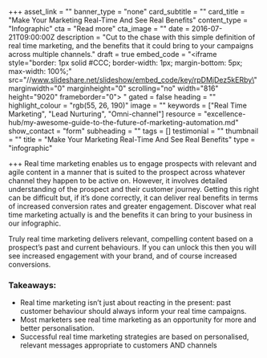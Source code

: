 +++
asset_link = ""
banner_type = "none"
card_subtitle = ""
card_title = "Make Your Marketing Real-Time And See Real Benefits"
content_type = "Infographic"
cta = "Read more"
cta_image = ""
date = 2016-07-21T09:00:00Z
description = "Cut to the chase with this simple definition of real time marketing, and the benefits that it could bring to your campaigns across multiple channels."
draft = true
embed_code = "<iframe style=\"border: 1px solid #CCC; border-width: 1px; margin-bottom: 5px; max-width: 100%;\" src=\"//www.slideshare.net/slideshow/embed_code/key/rpDMjDez5kERby\" marginwidth=\"0\" marginheight=\"0\" scrolling=\"no\" width=\"816\" height=\"9020\" frameborder=\"0\"> </iframe>"
gated = false
heading = ""
highlight_colour = "rgb(55, 26, 190)"
image = ""
keywords = ["Real Time Marketing", "Lead Nurturing", "Omni-channel"]
resource = "excellence-hub/my-awesome-guide-to-the-future-of-marketing-automation.md"
show_contact = "form"
subheading = ""
tags = []
testimonial = ""
thumbnail = ""
title = "Make Your Marketing Real-Time And See Real Benefits"
type = "infographic"

+++
Real time marketing enables us to engage prospects with relevant and agile content in a manner that is suited to the prospect across whatever channel they happen to be active on. However, it involves detailed understanding of the prospect and their customer journey. Getting this right can be difficult but, if it’s done correctly, it can deliver real benefits in terms of increased conversion rates and greater engagement. Discover what real time marketing actually is and the benefits it can bring to your business in our infographic.

Truly real time marketing delivers relevant, compelling content based on a prospect’s past and current behaviours. If you can unlock this then you will see increased engagement with your brand, and of course increased conversions.

### Takeaways:

* Real time marketing isn’t just about reacting in the present: past customer behaviour should always inform your real time campaigns.
* Most marketers see real time marketing as an opportunity for more and better personalisation.
* Successful real time marketing strategies are based on personalised, relevant messages appropriate to customers AND channels